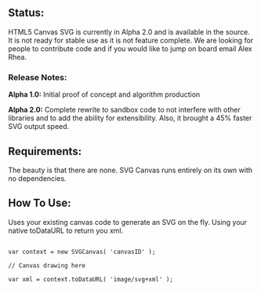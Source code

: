 ## Status: ##
HTML5 Canvas SVG is currently in Alpha 2.0 and is available in the source. It is not ready for stable use as it is not feature complete. We are looking for people to contribute code and if you would like to jump on board email Alex Rhea.

### Release Notes: ###
**Alpha 1.0:** Initial proof of concept and algorithm production

**Alpha 2.0:** Complete rewrite to sandbox code to not interfere with other libraries and to add the ability for extensibility. Also, it brought a 45% faster SVG output speed.

## Requirements: ##
The beauty is that there are none. SVG Canvas runs entirely on its own with no dependencies.

## How To Use: ##
Uses your existing canvas code to generate an SVG on the fly. Using your native toDataURL to return you xml.

```

var context = new SVGCanvas( 'canvasID' );

// Canvas drawing here

var xml = context.toDataURL( 'image/svg+xml' );

```